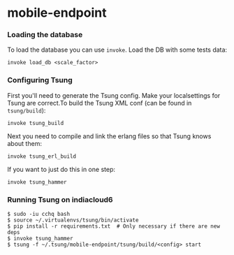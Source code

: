 # mobile-endpoint

### Loading the database

To load the database you can use `invoke`. Load the DB with some tests data:

```
invoke load_db <scale_factor>
```

### Configuring Tsung

First you'll need to generate the Tsung config. Make your localsettings for Tsung are correct.To build the
Tsung XML conf (can be found in `tsung/build`):
```
invoke tsung_build
```

Next you need to compile and link the erlang files so that Tsung knows about them:
```
invoke tsung_erl_build
```

If you want to just do this in one step:

```
invoke tsung_hammer
```

### Running Tsung on indiacloud6
```
$ sudo -iu cchq bash
$ source ~/.virtualenvs/tsung/bin/activate
$ pip install -r requirements.txt  # Only necessary if there are new deps
$ invoke tsung_hammer
$ tsung -f ~/.tsung/mobile-endpoint/tsung/build/<config> start
```
